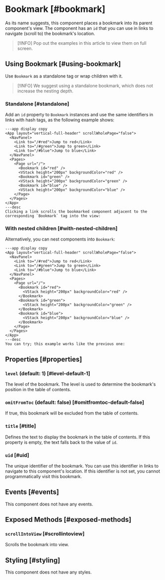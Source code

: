 # Bookmark [#bookmark]

As its name suggests, this component places a bookmark into its parent component's view. The component has an `id` that you can use in links to navigate (scroll to) the bookmark's location.

>[!INFO]
> Pop out the examples in this article to view them on full screen.

## Using Bookmark [#using-bookmark]

Use `Bookmark` as a standalone tag or wrap children with it.

>[!INFO]
> We suggest using a standalone bookmark, which does not increase the nesting depth.

### Standalone [#standalone]

Add an `id` property to `Bookmark` instances and use the same identifiers in links with hash tags, as the following example shows:

```xmlui-pg copy display height="300px" name="Example: standalone Bookmark"
---app display copy 
<App layout="vertical-full-header" scrollWholePage="false">
  <NavPanel>
    <Link to="/#red">Jump to red</Link>
    <Link to="/#green">Jump to green</Link>
    <Link to="/#blue">Jump to blue</Link>
  </NavPanel>
  <Pages>
    <Page url="/">
      <Bookmark id="red" />
      <VStack height="200px" backgroundColor="red" />
      <Bookmark id="green" />
      <VStack height="200px" backgroundColor="green" />
      <Bookmark id="blue" />
      <VStack height="200px" backgroundColor="blue" />
    </Page>
  </Pages>
</App>
---desc
Clicking a link scrolls the bookmarked component adjacent to the corresponding `Bookmark` tag into the view:
```

### With nested children [#with-nested-children]

Alternatively, you can nest components into `Bookmark`:

```xmlui-pg copy display height="300px" name="Example: Bookmark with nested children"
---app display copy
<App layout="vertical-full-header" scrollWholePage="false">
  <NavPanel>
    <Link to="/#red">Jump to red</Link>
    <Link to="/#green">Jump to green</Link>
    <Link to="/#blue">Jump to blue</Link>
  </NavPanel>
  <Pages>
    <Page url="/">
      <Bookmark id="red">
        <VStack height="200px" backgroundColor="red" />
      </Bookmark>
      <Bookmark id="green">
        <VStack height="200px" backgroundColor="green" />
      </Bookmark>
      <Bookmark id="blue">
        <VStack height="200px" backgroundColor="blue" />
      </Bookmark>
    </Page>
  </Pages>
</App>
---desc
You can try; this example works like the previous one:
```

## Properties [#properties]

### `level` (default: 1) [#level-default-1]

The level of the bookmark. The level is used to determine the bookmark's position in the table of contents.

### `omitFromToc` (default: false) [#omitfromtoc-default-false]

If true, this bookmark will be excluded from the table of contents.

### `title` [#title]

Defines the text to display the bookmark in the table of contents. If this property is empty, the text falls back to the value of `id`.

### `uid` [#uid]

The unique identifier of the bookmark. You can use this identifier in links to navigate to this component's location. If this identifier is not set, you cannot programmatically visit this bookmark.

## Events [#events]

This component does not have any events.

## Exposed Methods [#exposed-methods]

### `scrollIntoView` [#scrollintoview]

Scrolls the bookmark into view.

## Styling [#styling]

This component does not have any styles.
